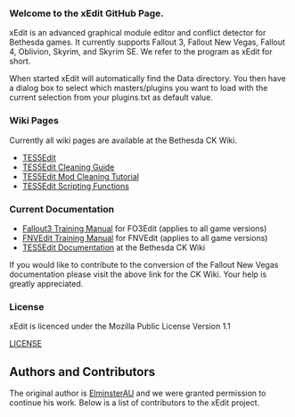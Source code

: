 ### Welcome to the xEdit GitHub Page.

xEdit is an advanced graphical module editor and conflict detector for Bethesda games. It currently supports Fallout 3, Fallout New Vegas, Fallout 4, Oblivion, Skyrim, and Skyrim SE.  We refer to the program as xEdit for short.

When started xEdit will automatically find the Data directory. You then have a dialog box to select which masters/plugins you want to load with the current selection from your plugins.txt as default value.

### Wiki Pages

Currently all wiki pages are available at the Bethesda CK Wiki.

- [TES5Edit](http://www.creationkit.com/index.php?title=Category:TES5Edit)
- [TES5Edit Cleaning Guide](http://www.creationkit.com/index.php?title=TES5Edit_Cleaning_Guide_-_TES5Edit)
- [TES5Edit Mod Cleaning Tutorial](http://www.creationkit.com/index.php?title=TES5Edit_Mod_Cleaning_Tutorial)
- [TES5Edit Scripting Functions](http://www.creationkit.com/index.php?title=TES5Edit_Scripting_Functions)

### Current Documentation

- [Fallout3 Training Manual](http://fallout3.nexusmods.com/mods/8629) for FO3Edit (applies to all game versions)
- [FNVEdit Training Manual](http://newvegas.nexusmods.com/mods/38413) for FNVEdit (applies to all game versions)
- [TES5Edit Documentation](http://www.creationkit.com/index.php?title=TES5Edit_Documentation) at the Bethesda CK Wiki

If you would like to contribute to the conversion of the Fallout New Vegas documentation please visit the above link for the CK Wiki. Your help is greatly appreciated.

### License

xEdit is licenced under the  Mozilla Public License Version 1.1

[LICENSE](https://github.com/TES5Edit/TES5Edit/blob/dev/LICENSE.txt)

## Authors and Contributors

The original author is [ElminsterAU](https://www.nexusmods.com/oblivion/users/167469/) and we were granted permission to continue his work.  Below is a list of contributors to the xEdit project.
